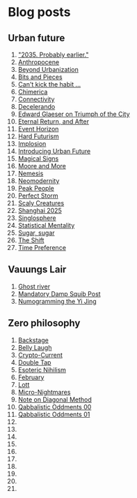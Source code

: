 # Blog posts
## Urban future
1. ["2035. Probably earlier."](https://mega.nz/folder/vpFwWTZB#kLKq6nZBUOzSDTGimU4bwQ/file/q10XhThT)
2. [Anthropocene](https://mega.nz/folder/vpFwWTZB#kLKq6nZBUOzSDTGimU4bwQ/file/Ph03mJzC)
3. [Beyond Urbanization](https://mega.nz/folder/vpFwWTZB#kLKq6nZBUOzSDTGimU4bwQ/file/Wls3ADpZ)
4. [Bits and Pieces](https://mega.nz/folder/vpFwWTZB#kLKq6nZBUOzSDTGimU4bwQ/file/volRjJSC)
5. [Can't kick the habit ...](https://mega.nz/folder/vpFwWTZB#kLKq6nZBUOzSDTGimU4bwQ/file/PwlDUZzL)
6. [Chimerica](https://mega.nz/folder/vpFwWTZB#kLKq6nZBUOzSDTGimU4bwQ/file/Dl0jADJS)
7. [Connectivity](https://mega.nz/folder/vpFwWTZB#kLKq6nZBUOzSDTGimU4bwQ/file/Cg83FRAY)
8. [Decelerando](https://mega.nz/folder/vpFwWTZB#kLKq6nZBUOzSDTGimU4bwQ/file/X503QbiL)
9. [Edward Glaeser on Triumph of the City](https://mega.nz/folder/vpFwWTZB#kLKq6nZBUOzSDTGimU4bwQ/file/rktVDDoQ)
10. [Eternal Return, and After](https://mega.nz/folder/vpFwWTZB#kLKq6nZBUOzSDTGimU4bwQ/file/DskRBLbA)
11. [Event Horizon](https://mega.nz/folder/vpFwWTZB#kLKq6nZBUOzSDTGimU4bwQ/file/r49nWJAB)
12. [Hard Futurism](https://mega.nz/folder/vpFwWTZB#kLKq6nZBUOzSDTGimU4bwQ/file/6kkhlLBI)
13. [Implosion](https://mega.nz/folder/vpFwWTZB#kLKq6nZBUOzSDTGimU4bwQ/file/bgkh3T7B)
14. [Introducing Urban Future](https://mega.nz/folder/vpFwWTZB#kLKq6nZBUOzSDTGimU4bwQ/file/6wlXGbgS)
15. [Magical Signs](https://mega.nz/folder/vpFwWTZB#kLKq6nZBUOzSDTGimU4bwQ/file/DpkDmbAA)
16. [Moore and More](https://mega.nz/folder/vpFwWTZB#kLKq6nZBUOzSDTGimU4bwQ/file/v8knDD7R)
17. [Nemesis](https://mega.nz/folder/vpFwWTZB#kLKq6nZBUOzSDTGimU4bwQ/file/X593SBRI)
18. [Neomodernity](https://mega.nz/folder/vpFwWTZB#kLKq6nZBUOzSDTGimU4bwQ/file/Ch1BADTJ)
19. [Peak People](https://mega.nz/folder/vpFwWTZB#kLKq6nZBUOzSDTGimU4bwQ/file/rl03AD4S)
20. [Perfect Storm](https://mega.nz/folder/vpFwWTZB#kLKq6nZBUOzSDTGimU4bwQ/file/io9D0JhS)
21. [Scaly Creatures](https://mega.nz/folder/vpFwWTZB#kLKq6nZBUOzSDTGimU4bwQ/file/Ow8xnZDI)
22. [Shanghai 2025](https://mega.nz/folder/vpFwWTZB#kLKq6nZBUOzSDTGimU4bwQ/file/nx91jJRD)
23. [Singlosphere](https://mega.nz/folder/vpFwWTZB#kLKq6nZBUOzSDTGimU4bwQ/file/W49lBD4D)
24. [Statistical Mentality](https://mega.nz/folder/vpFwWTZB#kLKq6nZBUOzSDTGimU4bwQ/file/u11D3RZS)
25. [Sugar, sugar](https://mega.nz/folder/vpFwWTZB#kLKq6nZBUOzSDTGimU4bwQ/file/rpkBBLDb)
26. [The Shift](https://mega.nz/folder/vpFwWTZB#kLKq6nZBUOzSDTGimU4bwQ/file/Kp830DKb)
27. [Time Preference](https://mega.nz/folder/vpFwWTZB#kLKq6nZBUOzSDTGimU4bwQ/file/a1k1HDIR)

## Vauungs Lair
1. [Ghost river](https://mega.nz/folder/vpFwWTZB#kLKq6nZBUOzSDTGimU4bwQ/file/2o9TkBxR)
2. [Mandatory Damp Squib Post](https://mega.nz/folder/vpFwWTZB#kLKq6nZBUOzSDTGimU4bwQ/file/T59FlJIK)
3. [Numogramming the Yi Jing](https://mega.nz/folder/vpFwWTZB#kLKq6nZBUOzSDTGimU4bwQ/file/Ps8VWDrA)

## Zero philosophy
1. [Backstage](https://mega.nz/folder/vpFwWTZB#kLKq6nZBUOzSDTGimU4bwQ/file/XxlFkZBA)
2. [Belly Laugh](https://mega.nz/folder/vpFwWTZB#kLKq6nZBUOzSDTGimU4bwQ/file/X5kTjRJJ)
3. [Crypto-Current](https://mega.nz/folder/vpFwWTZB#kLKq6nZBUOzSDTGimU4bwQ/file/Xp83lBrA)
4. [Double Tap](https://mega.nz/folder/vpFwWTZB#kLKq6nZBUOzSDTGimU4bwQ/file/S98xVZqY)
5. [Esoteric Nihilism](https://mega.nz/folder/vpFwWTZB#kLKq6nZBUOzSDTGimU4bwQ/file/XttFEb5A)
6. [February](https://mega.nz/folder/vpFwWTZB#kLKq6nZBUOzSDTGimU4bwQ/file/Ss0l2TCQ)
7. [Lott](https://mega.nz/folder/vpFwWTZB#kLKq6nZBUOzSDTGimU4bwQ/file/molVkTyA)
8. [Micro-Nightmares](https://mega.nz/folder/vpFwWTZB#kLKq6nZBUOzSDTGimU4bwQ/file/n49BXZBQ)
9. [Note on Diagonal Method](https://mega.nz/folder/vpFwWTZB#kLKq6nZBUOzSDTGimU4bwQ/file/jktRjZrJ)
10. [Qabbalistic Oddments 00](https://mega.nz/folder/vpFwWTZB#kLKq6nZBUOzSDTGimU4bwQ/file/b583HDSB)
11. [Qabbalistic Oddments 01](https://mega.nz/folder/vpFwWTZB#kLKq6nZBUOzSDTGimU4bwQ/file/Hht3wDIZ)
12. []()
13. []()
14. []()
15. []()
16. []()
17. []()
18. []()
19. []()
20. []()
21. []()

